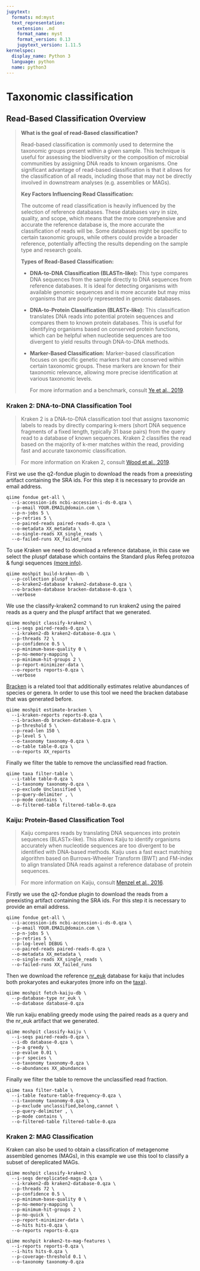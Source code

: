 ```yaml
---
jupytext:
  formats: md:myst
  text_representation:
    extension: .md
    format_name: myst
    format_version: 0.13
    jupytext_version: 1.11.5
kernelspec:
  display_name: Python 3
  language: python
  name: python3
---
```


# Taxonomic classification

## Read-Based Classification Overview

> **What is the goal of read-Based classification?**
>
> Read-based classification is commonly used to determine the taxonomic groups present within a given sample. This technique is useful for assessing the biodiversity or the composition of microbial communities by assigning DNA reads to known organisms. One significant advantage of read-based classification is that it allows for the classification of all reads, including those that may not be directly involved in downstream analyses (e.g. assemblies or MAGs).
>
> **Key Factors Influencing Read Classification:**
>
> The outcome of read classification is heavily influenced by the selection of reference databases. These databases vary in size, quality, and scope, which means that the more comprehensive and accurate the reference database is, the more accurate the classification of reads will be. Some databases might be specific to certain taxonomic groups, while others could provide a broader reference, potentially affecting the results depending on the sample type and research goals.
>
> **Types of Read-Based Classification:**
>
> - **DNA-to-DNA Classification (BLASTn-like):** This type compares DNA sequences from the sample directly to DNA sequences from reference databases. It is ideal for detecting organisms with available genomic sequences and is more accurate but may miss organisms that are poorly represented in genomic databases.
> - **DNA-to-Protein Classification (BLASTx-like):** This classification translates DNA reads into potential protein sequences and compares them to known protein databases. This is useful for identifying organisms based on conserved protein functions, which can be helpful when nucleotide sequences are too divergent to yield results through DNA-to-DNA methods.
> - **Marker-Based Classification:** Marker-based classification focuses on specific genetic markers that are conserved within certain taxonomic groups. These markers are known for their taxonomic relevance, allowing more precise identification at various taxonomic levels.
>   
>   For more information and a benchmark, consult [Ye et al., 2019](https://www.cell.com/cell/fulltext/S0092-8674(19)30775-5?_returnURL=https%3A%2F%2Flinkinghub.elsevier.com%2Fretrieve%2Fpii%2FS0092867419307755%3Fshowall%3Dtrue).

### Kraken 2: DNA-to-DNA Classification Tool
>
> Kraken 2 is a DNA-to-DNA classification tool that assigns taxonomic labels to reads by directly comparing k-mers (short DNA sequence fragments of a fixed length, typically 31 base pairs) from the query read to a database of known sequences. Kraken 2 classifies the read based on the majority of k-mer matches within the read, providing fast and accurate taxonomic classification.
>
> For more information on Kraken 2, consult [Wood et al., 2019](https://genomebiology.biomedcentral.com/articles/10.1186/s13059-019-1891-0).

First we use the q2-fondue plugin to download the reads from a preexisting artifact containing the SRA ids. For this step it is necessary to provide an email address.

```{code-cell}
qiime fondue get-all \
  --i-accession-ids ncbi-accession-i-ds-0.qza \
  --p-email YOUR.EMAIL@domain.com \
  --p-n-jobs 5 \
  --p-retries 5 \
  --o-paired-reads paired-reads-0.qza \
  --o-metadata XX_metadata \
  --o-single-reads XX_single_reads \
  --o-failed-runs XX_failed_runs
```

To use Kraken we need to download a reference database, in this case we select the pluspf database which contains the Standard plus Refeq protozoa & fungi sequences [(more info)](https://benlangmead.github.io/aws-indexes/k2).

```{code-cell}
qiime moshpit build-kraken-db \
  --p-collection pluspf \
  --o-kraken2-database kraken2-database-0.qza \
  --o-bracken-database bracken-database-0.qza \
  --verbose
```

We use the classify-kraken2 command to run kraken2 using the paired reads as a query and the pluspf artifact that we generated.

```{code-cell}
qiime moshpit classify-kraken2 \
  --i-seqs paired-reads-0.qza \
  --i-kraken2-db kraken2-database-0.qza \
  --p-threads 72 \
  --p-confidence 0.5 \
  --p-minimum-base-quality 0 \
  --p-no-memory-mapping \
  --p-minimum-hit-groups 2 \
  --p-report-minimizer-data \
  --o-reports reports-0.qza \
  --verbose
```

[Bracken](https://ccb.jhu.edu/software/bracken/) is a related tool that additionally estimates relative abundances of species or genera.
In order to use this tool we need the bracken database that was generated before.


```{code-cell}
qiime moshpit estimate-bracken \
  --i-kraken-reports reports-0.qza \
  --i-bracken-db bracken-database-0.qza \
  --p-threshold 5 \
  --p-read-len 150 \
  --p-level S \
  --o-taxonomy taxonomy-0.qza \
  --o-table table-0.qza \
  --o-reports XX_reports
```

Finally we filter the table to remove the unclassified read fraction.

```{code-cell}
qiime taxa filter-table \
  --i-table table-0.qza \
  --i-taxonomy taxonomy-0.qza \
  --p-exclude Unclassified \
  --p-query-delimiter , \
  --p-mode contains \
  --o-filtered-table filtered-table-0.qza
```

### Kaiju: Protein-Based Classification Tool
> Kaiju compares reads by translating DNA sequences into protein sequences (BLASTx-like). This allows Kaiju to identify organisms accurately when nucleotide sequences are too divergent to be identified with DNA-based methods. Kaiju uses a fast exact matching algorithm based on Burrows-Wheeler Transform (BWT) and FM-index to align translated DNA reads against a reference database of protein sequences.
>
> For more information on Kaiju, consult [Menzel et al., 2016](https://www.nature.com/articles/ncomms11257).

Firstly we use the q2-fondue plugin to download the reads from a preexisting artifact containing the SRA ids. For this step it is necessary to provide an email address.

```{code-cell}
qiime fondue get-all \
  --i-accession-ids ncbi-accession-i-ds-0.qza \
  --p-email YOUR.EMAIL@domain.com \
  --p-n-jobs 5 \
  --p-retries 5 \
  --p-log-level DEBUG \
  --o-paired-reads paired-reads-0.qza \
  --o-metadata XX_metadata \
  --o-single-reads XX_single_reads \
  --o-failed-runs XX_failed_runs
```

Then we download the reference [nr_euk](https://bioinformatics-centre.github.io/kaiju/downloads.html) database for kaiju that includes both prokaryotes and eukaryotes (more info on the [taxa](https://github.com/bioinformatics-centre/kaiju/blob/master/util/kaiju-taxonlistEuk.tsv)).

```{code-cell}
qiime moshpit fetch-kaiju-db \
  --p-database-type nr_euk \
  --o-database database-0.qza
```

We run kaiju enabling greedy mode using the paired reads as a query and the nr_euk artifact that we generated.

```{code-cell}
qiime moshpit classify-kaiju \
  --i-seqs paired-reads-0.qza \
  --i-db database-0.qza \
  --p-a greedy \
  --p-evalue 0.01 \
  --p-r species \
  --o-taxonomy taxonomy-0.qza \
  --o-abundances XX_abundances
```

Finally we filter the table to remove the unclassified read fraction.

```{code-cell}
qiime taxa filter-table \
  --i-table feature-table-frequency-0.qza \
  --i-taxonomy taxonomy-0.qza \
  --p-exclude unclassified,belong,cannot \
  --p-query-delimiter , \
  --p-mode contains \
  --o-filtered-table filtered-table-0.qza
  ```

### Kraken 2: MAG Classification
Kraken can also be used to obtain a classification of metagenome assembled genomes (MAGs), in this example we use this tool to classify a subset of dereplicated MAGs.

```{code-cell}
qiime moshpit classify-kraken2 \
  --i-seqs dereplicated-mags-0.qza \
  --i-kraken2-db kraken2-database-0.qza \
  --p-threads 72 \
  --p-confidence 0.5 \
  --p-minimum-base-quality 0 \
  --p-no-memory-mapping \
  --p-minimum-hit-groups 2 \
  --p-no-quick \
  --p-report-minimizer-data \
  --o-hits hits-0.qza \
  --o-reports reports-0.qza
  ```

```{code-cell}
qiime moshpit kraken2-to-mag-features \
  --i-reports reports-0.qza \
  --i-hits hits-0.qza \
  --p-coverage-threshold 0.1 \
  --o-taxonomy taxonomy-0.qza
 ```
